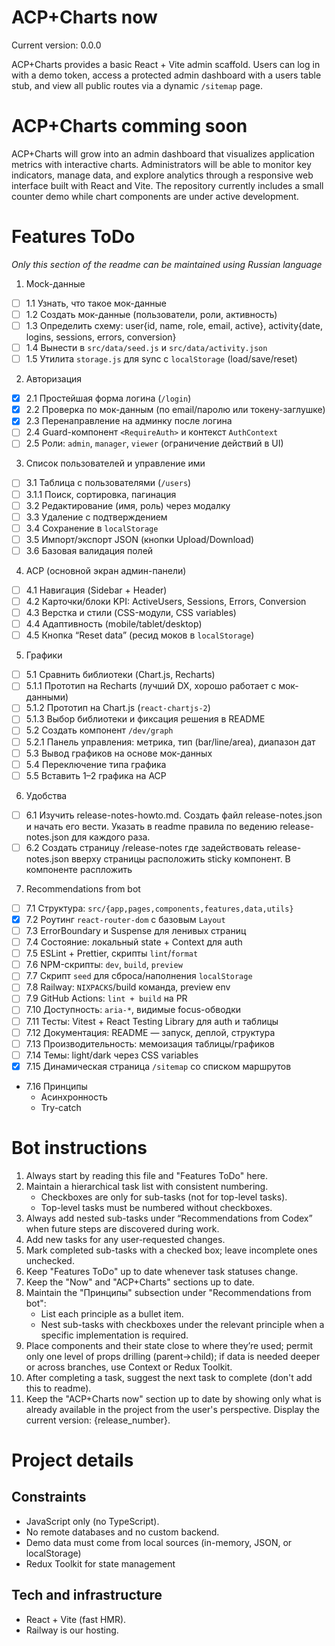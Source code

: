 # ACP+Charts now
Current version: 0.0.0

ACP+Charts provides a basic React + Vite admin scaffold. Users can log in with a demo token, access a protected admin dashboard with a users table stub, and view all public routes via a dynamic `/sitemap` page.

# ACP+Charts сomming soon
ACP+Charts will grow into an admin dashboard that visualizes application metrics with interactive charts. Administrators will be able to monitor key indicators, manage data, and explore analytics through a responsive web interface built with React and Vite. The repository currently includes a small counter demo while chart components are under active development.

# Features ToDo
_Only this section of the readme can be maintained using Russian language_
1. Mock-данные
  - [ ] 1.1 Узнать, что такое мок-данные
  - [ ] 1.2 Создать мок-данные (пользователи, роли, активность)
  - [ ] 1.3 Определить схему: user{id, name, role, email, active}, activity{date, logins, sessions, errors, conversion}
  - [ ] 1.4 Вынести в `src/data/seed.js` и `src/data/activity.json`
  - [ ] 1.5 Утилита `storage.js` для sync с `localStorage` (load/save/reset)

2. Авторизация
  - [x] 2.1 Простейшая форма логина (`/login`)
  - [x] 2.2 Проверка по мок-данным (по email/паролю или токену-заглушке)
  - [x] 2.3 Перенаправление на админку после логина
  - [ ] 2.4 Guard-компонент `<RequireAuth>` и контекст `AuthContext`
  - [ ] 2.5 Роли: `admin`, `manager`, `viewer` (ограничение действий в UI)

3. Список пользователей и управление ими
  - [ ] 3.1 Таблица с пользователями (`/users`)
  - [ ] 3.1.1 Поиск, сортировка, пагинация
  - [ ] 3.2 Редактирование (имя, роль) через модалку
  - [ ] 3.3 Удаление с подтверждением
  - [ ] 3.4 Сохранение в `localStorage`
  - [ ] 3.5 Импорт/экспорт JSON (кнопки Upload/Download)
  - [ ] 3.6 Базовая валидация полей

4. ACP (основной экран админ-панели)
  - [ ] 4.1 Навигация (Sidebar + Header)
  - [ ] 4.2 Карточки/блоки KPI: ActiveUsers, Sessions, Errors, Conversion
  - [ ] 4.3 Верстка и стили (CSS-модули, CSS variables)
  - [ ] 4.4 Адаптивность (mobile/tablet/desktop)
  - [ ] 4.5 Кнопка “Reset data” (ресид моков в `localStorage`)

5. Графики
  - [ ] 5.1 Сравнить библиотеки (Chart.js, Recharts)
  - [ ] 5.1.1 Прототип на Recharts (лучший DX, хорошо работает с мок-данными)
  - [ ] 5.1.2 Прототип на Chart.js (`react-chartjs-2`)
  - [ ] 5.1.3 Выбор библиотеки и фиксация решения в README
  - [ ] 5.2 Создать компонент `/dev/graph`
  - [ ] 5.2.1 Панель управления: метрика, тип (bar/line/area), диапазон дат
  - [ ] 5.3 Вывод графиков на основе мок-данных
  - [ ] 5.4 Переключение типа графика
  - [ ] 5.5 Вставить 1–2 графика на ACP

6. Удобства
  - [ ] 6.1 Изучить release-notes-howto.md. Создать файл release-notes.json и начать его вести. Указать в readme правила по ведению release-notes.json для каждого раза.
  - [ ] 6.2 Создать страницу /release-notes где задействовать release-notes.json вверху страницы расположить sticky компонент. В компоненте распложить 

7. Recommendations from bot
  - [ ] 7.1 Структура: `src/{app,pages,components,features,data,utils}`
  - [x] 7.2 Роутинг `react-router-dom` с базовым `Layout`
  - [ ] 7.3 ErrorBoundary и Suspense для ленивых страниц
  - [ ] 7.4 Состояние: локальный state + Context для auth
  - [ ] 7.5 ESLint + Prettier, скрипты `lint`/`format`
  - [ ] 7.6 NPM-скрипты: `dev`, `build`, `preview`
  - [ ] 7.7 Скрипт `seed` для сброса/наполнения `localStorage`
  - [ ] 7.8 Railway: `NIXPACKS`/build команда, preview env
  - [ ] 7.9 GitHub Actions: `lint + build` на PR
  - [ ] 7.10 Доступность: `aria-*`, видимые focus-обводки
  - [ ] 7.11 Тесты: Vitest + React Testing Library для auth и таблицы
  - [ ] 7.12 Документация: README — запуск, деплой, структура
  - [ ] 7.13 Производительность: мемоизация таблицы/графиков
  - [ ] 7.14 Темы: light/dark через CSS variables
  - [x] 7.15 Динамическая страница `/sitemap` со списком маршрутов
  - 7.16 Принципы
    - Асинхронность
    - Try-catch


# Bot instructions
1. Always start by reading this file and "Features ToDo" here.
2. Maintain a hierarchical task list with consistent numbering.
   - Checkboxes are only for sub-tasks (not for top-level tasks).
   - Top-level tasks must be numbered without checkboxes.
3. Always add nested sub-tasks under “Recommendations from Codex” when future steps are discovered during work.
4. Add new tasks for any user-requested changes.
5. Mark completed sub-tasks with a checked box; leave incomplete ones unchecked.
6. Keep "Features ToDo" up to date whenever task statuses change.
7. Keep the "Now" and "ACP+Charts" sections up to date.
8. Maintain the "Принципы" subsection under "Recommendations from bot":
   - List each principle as a bullet item.
   - Nest sub-tasks with checkboxes under the relevant principle when a specific implementation is required.
9. Place components and their state close to where they’re used; permit only one level of props drilling (parent→child); if data is needed deeper or across branches, use Context or Redux Toolkit.
10. After completing a task, suggest the next task to complete (don't add this to readme).
11. Keep the "ACP+Charts now" section up to date by showing only what is already available in the project from the user's perspective. Display the current version: {release_number}.
 
# Project details

## Constraints
- JavaScript only (no TypeScript).
- No remote databases and no custom backend.
- Demo data must come from local sources (in-memory, JSON, or localStorage)
- Redux Toolkit for state management

## Tech and infrastructure
- React + Vite (fast HMR).
- Railway is our hosting.
